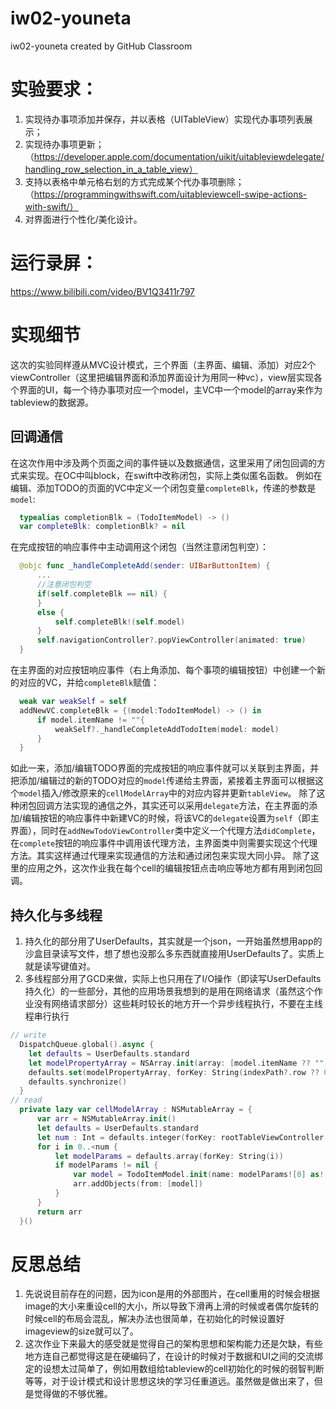 # iw02-youneta
iw02-youneta created by GitHub Classroom
# 实验要求：
1. 实现待办事项添加并保存，并以表格（UITableView）实现代办事项列表展示；
2. 实现待办事项更新；（https://developer.apple.com/documentation/uikit/uitableviewdelegate/handling_row_selection_in_a_table_view）
3. 支持以表格中单元格右划的方式完成某个代办事项删除；（https://programmingwithswift.com/uitableviewcell-swipe-actions-with-swift/）
4. 对界面进行个性化/美化设计。
# 运行录屏：
https://www.bilibili.com/video/BV1Q3411r797
# 实现细节
这次的实验同样遵从MVC设计模式，三个界面（主界面、编辑、添加）对应2个viewController（这里把编辑界面和添加界面设计为用同一种vc），view层实现各个界面的UI，每一个待办事项对应一个model，主VC中一个model的array来作为tableview的数据源。

## 回调通信
在这次作用中涉及两个页面之间的事件链以及数据通信，这里采用了闭包回调的方式来实现。在OC中叫block，在swift中改称闭包，实际上类似匿名函数。
例如在编辑、添加TODO的页面的VC中定义一个闭包变量`completeBlk`，传递的参数是`model`:
``` swift
  typealias completionBlk = (TodoItemModel) -> ()
  var completeBlk: completionBlk? = nil
```
在完成按钮的响应事件中主动调用这个闭包（当然注意闭包判空）：
``` swift
  @objc func _handleCompleteAdd(sender: UIBarButtonItem) {
      ...
      //注意闭包判空
      if(self.completeBlk == nil) {
      }
      else {
          self.completeBlk!(self.model)
      }
      self.navigationController?.popViewController(animated: true)
  }
```
在主界面的对应按钮响应事件（右上角添加、每个事项的编辑按钮）中创建一个新的对应的VC，并给`completeBlk`赋值：
``` swift 
  weak var weakSelf = self
  addNewVC.completeBlk = {(model:TodoItemModel) -> () in
      if model.itemName != ""{
          weakSelf?._handleCompleteAddTodoItem(model: model)
      }
  }
```
如此一来，添加/编辑TODO界面的完成按钮的响应事件就可以关联到主界面，并把添加/编辑过的新的TODO对应的`model`传递给主界面，紧接着主界面可以根据这个`model`插入/修改原来的`cellModelArray`中的对应内容并更新`tableView`。
除了这种闭包回调方法实现的通信之外，其实还可以采用`delegate`方法，在主界面的添加/编辑按钮的响应事件中新建VC的时候，将该VC的`delegate`设置为`self`（即主界面），同时在`addNewTodoViewController`类中定义一个代理方法`didComplete`，在`complete`按钮的响应事件中调用该代理方法，主界面类中则需要实现这个代理方法。其实这样通过代理来实现通信的方法和通过闭包来实现大同小异。
除了这里的应用之外，这次作业我在每个cell的编辑按钮点击响应等地方都有用到闭包回调。


## 持久化与多线程
1. 持久化的部分用了UserDefaults，其实就是一个json，一开始虽然想用app的沙盒目录读写文件，想了想也没那么多东西就直接用UserDefaults了。实质上就是读写键值对。
2. 多线程部分用了GCD来做，实际上也只用在了I/O操作（即读写UserDefaults持久化）的一些部分，其他的应用场景我想到的是用在网络请求（虽然这个作业没有网络请求部分）这些耗时较长的地方开一个异步线程执行，不要在主线程串行执行
``` swift 
// write
  DispatchQueue.global().async {
    let defaults = UserDefaults.standard
    let modelPropertyArray = NSArray.init(array: [model.itemName ?? "", model.date ?? Date.now, model.check ?? false, model.itemDescription ?? ""])
    defaults.set(modelPropertyArray, forKey: String(indexPath?.row ?? 0))
    defaults.synchronize()
  }
// read
  private lazy var cellModelArray : NSMutableArray = {
      var arr = NSMutableArray.init()
      let defaults = UserDefaults.standard
      let num : Int = defaults.integer(forKey: rootTableViewController.rowsNumberKey)
      for i in 0..<num {
          let modelParams = defaults.array(forKey: String(i))
          if modelParams != nil {
              var model = TodoItemModel.init(name: modelParams![0] as! String, date: modelParams![1] as! Date, check: modelParams![2] as! Bool, description: modelParams![3] as! String)
              arr.addObjects(from: [model])
          }
      }
      return arr
  }()

```



# 反思总结
1. 先说说目前存在的问题，因为icon是用的外部图片，在cell重用的时候会根据image的大小来重设cell的大小，所以导致下滑再上滑的时候或者偶尔旋转的时候cell的布局会混乱，解决办法也很简单，在初始化的时候设置好imageview的size就可以了。
2. 这次作业下来最大的感受就是觉得自己的架构思想和架构能力还是欠缺，有些地方连自己都觉得这是在硬编码了，在设计的时候对于数据和UI之间的交流绑定的设想太过简单了，例如用数组给tableview的cell初始化的时候的弱智判断等等，对于设计模式和设计思想这块的学习任重道远。虽然做是做出来了，但是觉得做的不够优雅。
